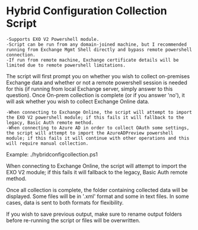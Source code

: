 # Hybrid Configuration Collection Script
    -Supports EXO V2 Powershell module.
    -Script can be run from any domain-joined machine, but I recommended running from Exchange Mgmt Shell directly and bypass remote powershell connection.
    -If run from remote machine, Exchange certificate details will be limited due to remote powershell limitations. 
 
The script will first prompt you on whether you wish to collect on-premises Exchange data and whether or not a remote powershell session is needed for this (if running from local Exchange server, simply answer to this question). Once On-prem collection is complete (or if you answer 'no'), it will ask whether you wish to collect Exchange Online data. 

    -When connecting to Exchange Online, the script will attempt to import the EXO V2 powershell module; if this fails it will fallback to the legacy, Basic Auth remote method.
    -When connecting to Azure AD in order to collect OAuth some settings, the script will attempt to import the AzureADPreview powershell module; if this fails it will continue with other operations and this will require manual collection.

Example: ./hybridconfigcollection.ps1

When connecting to Exchange Online, the script will attempt to import the EXO V2 module; if this fails it will fallback to the legacy, Basic Auth remote method.

Once all collection is complete, the folder containing collected data will be displayed. Some files will be in '.xml' format and some in text files. In some cases, data is sent to both formats for flexibility.

If you wish to save previous output, make sure to rename output folders before re-running the script or files will be overwritten.
